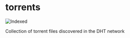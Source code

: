 torrents 
========
![Indexed](https://img.shields.io/badge/indexed-65120-blue)

Collection of torrent files discovered in the DHT network
